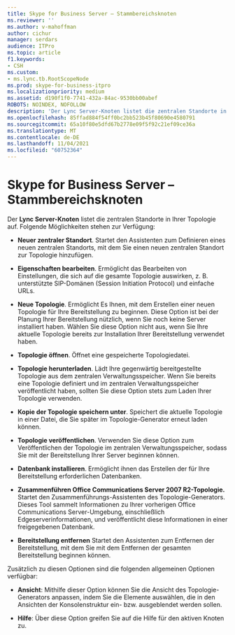 ```yaml
---
title: Skype for Business Server – Stammbereichsknoten
ms.reviewer: ''
ms.author: v-mahoffman
author: cichur
manager: serdars
audience: ITPro
ms.topic: article
f1.keywords:
- CSH
ms.custom:
- ms.lync.tb.RootScopeNode
ms.prod: skype-for-business-itpro
ms.localizationpriority: medium
ms.assetid: d190f1f0-7741-432a-84ac-9530bb00abef
ROBOTS: NOINDEX, NOFOLLOW
description: 'Der Lync Server-Knoten listet die zentralen Standorte in Ihrer Topologie auf. Folgende Möglichkeiten stehen zur Verfügung:'
ms.openlocfilehash: 85ffad884f54ff0bc2bb523b45f80690e4580791
ms.sourcegitcommit: 65a10f80e5dfd67b2778e09f5f92c21ef09ce36a
ms.translationtype: MT
ms.contentlocale: de-DE
ms.lasthandoff: 11/04/2021
ms.locfileid: "60752364"
---
```

# <a name="skype-for-business-server-root-scope-node"></a>Skype for Business Server – Stammbereichsknoten
 
Der **Lync Server-Knoten** listet die zentralen Standorte in Ihrer Topologie auf. Folgende Möglichkeiten stehen zur Verfügung:
  
- **Neuer zentraler Standort**. Startet den Assistenten zum Definieren eines neuen zentralen Standorts, mit dem Sie einen neuen zentralen Standort zur Topologie hinzufügen.
    
- **Eigenschaften bearbeiten**. Ermöglicht das Bearbeiten von Einstellungen, die sich auf die gesamte Topologie auswirken, z. B. unterstützte SIP-Domänen (Session Initiation Protocol) und einfache URLs.
    
- **Neue Topologie**. Ermöglicht Es Ihnen, mit dem Erstellen einer neuen Topologie für Ihre Bereitstellung zu beginnen. Diese Option ist bei der Planung Ihrer Bereitstellung nützlich, wenn Sie noch keine Server installiert haben. Wählen Sie diese Option nicht aus, wenn Sie Ihre aktuelle Topologie bereits zur Installation Ihrer Bereitstellung verwendet haben.
    
- **Topologie öffnen**. Öffnet eine gespeicherte Topologiedatei.
    
- **Topologie herunterladen**. Lädt Ihre gegenwärtig bereitgestellte Topologie aus dem zentralen Verwaltungsspeicher. Wenn Sie bereits eine Topologie definiert und im zentralen Verwaltungsspeicher veröffentlicht haben, sollten Sie diese Option stets zum Laden Ihrer Topologie verwenden.
    
- **Kopie der Topologie speichern unter**. Speichert die aktuelle Topologie in einer Datei, die Sie später im Topologie-Generator erneut laden können.
    
- **Topologie veröffentlichen**. Verwenden Sie diese Option zum Veröffentlichen der Topologie im zentralen Verwaltungsspeicher, sodass Sie mit der Bereitstellung Ihrer Server beginnen können.
    
- **Datenbank installieren**. Ermöglicht ihnen das Erstellen der für Ihre Bereitstellung erforderlichen Datenbanken.
    
- **Zusammenführen Office Communications Server 2007 R2-Topologie.** Startet den Zusammenführungs-Assistenten des Topologie-Generators. Dieses Tool sammelt Informationen zu Ihrer vorherigen Office Communications Server-Umgebung, einschließlich Edgeserverinformationen, und veröffentlicht diese Informationen in einer freigegebenen Datenbank. 
    
- **Bereitstellung entfernen** Startet den Assistenten zum Entfernen der Bereitstellung, mit dem Sie mit dem Entfernen der gesamten Bereitstellung beginnen können.
    
Zusätzlich zu diesen Optionen sind die folgenden allgemeinen Optionen verfügbar:
  
- **Ansicht**: Mithilfe dieser Option können Sie die Ansicht des Topologie-Generators anpassen, indem Sie die Elemente auswählen, die in den Ansichten der Konsolenstruktur ein- bzw. ausgeblendet werden sollen.
    
- **Hilfe**: Über diese Option greifen Sie auf die Hilfe für den aktiven Knoten zu.
    

